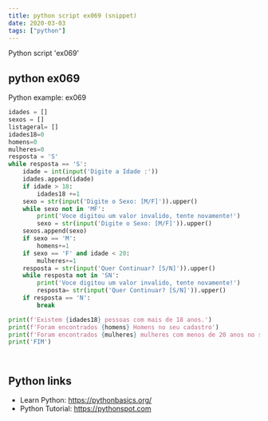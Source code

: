 ```yaml
---
title: python script ex069 (snippet)
date: 2020-03-03
tags: ["python"]
---
```

Python script 'ex069'


## python ex069

Python example: ex069

```python
idades = []
sexos = []
listageral= []
idades18=0
homens=0
mulheres=0
resposta = 'S'
while resposta == 'S':
    idade = int(input('Digite a Idade :'))
    idades.append(idade)
    if idade > 18:
        idades18 +=1
    sexo = str(input('Digite o Sexo: [M/F]')).upper()
    while sexo not in 'MF':
        print('Voce digitou um valor invalido, tente novamente!')
        sexo = str(input('Digite o Sexo: [M/F]')).upper()
    sexos.append(sexo)
    if sexo == 'M':
        homens+=1
    if sexo == 'F' and idade < 20:
        mulheres+=1
    resposta = str(input('Quer Continuar? [S/N]')).upper()
    while resposta not in 'SN':
        print('Voce digitou um valor invalido, tente novamente!')
        resposta= str(input('Quer Continuar? [S/N]')).upper()
    if resposta == 'N':
        break

print(f'Existem {idades18} pessoas com mais de 18 anos.')
print(f'Foram encontrados {homens} Homens no seu cadastro')
print(f'Foram encontrados {mulheres} mulheres com menos de 20 anos no seu cadastro')
print('FIM')




```

## Python links

- Learn Python: https://pythonbasics.org/
- Python Tutorial: https://pythonspot.com
